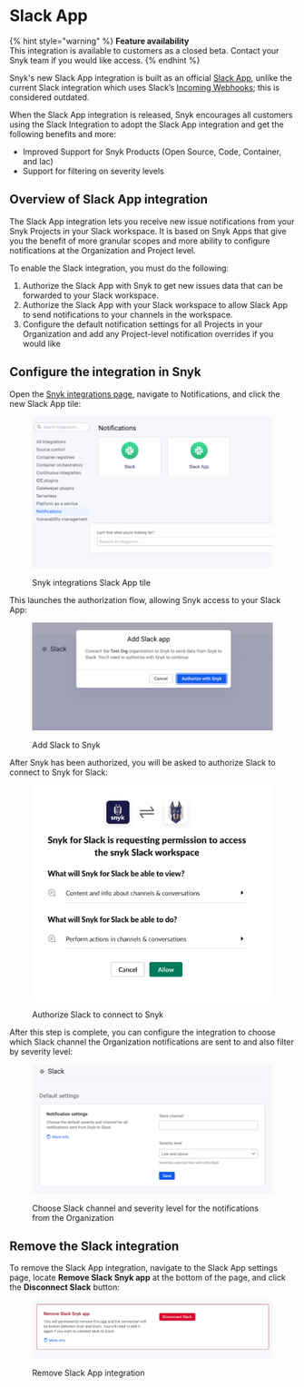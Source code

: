# Slack App

{% hint style="warning" %}
**Feature availability**\
This integration is available to customers as a closed beta. Contact your Snyk team if you would like access.
{% endhint %}

Snyk's new Slack App integration is built as an official [Slack App](https://api.slack.com/start/overview#apps), unlike the current Slack integration which uses Slack’s [Incoming Webhooks](https://api.slack.com/legacy/custom-integrations/messaging/webhooks); this is considered outdated.

When the Slack App integration is released, Snyk encourages all customers using the Slack Integration to adopt the Slack App integration and get the following benefits and more:

* Improved Support for Snyk Products (Open Source, Code, Container, and Iac)
* Support for filtering on severity levels

## Overview of Slack App integration

The Slack App integration lets you receive new issue notifications from your Snyk Projects in your Slack workspace. It is based on Snyk Apps that give you the benefit of more granular scopes and more ability to configure notifications at the Organization and Project level.

To enable the Slack integration, you must do the following:

1. Authorize the Slack App with Snyk to get new issues data that can be forwarded to your Slack workspace.
2. Authorize the Slack App with your Slack workspace to allow Slack App to send notifications to your channels in the workspace.
3. Configure the default notification settings for all Projects in your Organization and add any Project-level notification overrides if you would like

## Configure the integration in Snyk

Open the [Snyk integrations page](https://app.snyk.io/integrations), navigate to Notifications, and click the new Slack App tile:

<figure><img src="../../.gitbook/assets/slack-app1.png" alt="Snyk integrations Slack App tile"><figcaption><p>Snyk integrations Slack App tile</p></figcaption></figure>

This launches the authorization flow, allowing Snyk access to your Slack App:

<figure><img src="../../.gitbook/assets/slack-app2.png" alt="Add S;acl a[[ tp Snyk"><figcaption><p>Add Slack to Snyk</p></figcaption></figure>

After Snyk has been authorized, you will be asked to authorize Slack to connect to Snyk for Slack:

<figure><img src="../../.gitbook/assets/slack-app3.png" alt="Authorize SLack to connect to Snyk"><figcaption><p>Authorize Slack to connect to Snyk</p></figcaption></figure>

After this step is complete, you can configure the integration to choose which Slack channel the Organization notifications are sent to and also filter by severity level:

<figure><img src="../../.gitbook/assets/slack-app4.png" alt="Choose Slack channel and severity level for the notifications from the Organization"><figcaption><p>Choose Slack channel and severity level for the notifications from the Organization</p></figcaption></figure>

## Remove the Slack integration

To remove the Slack App integration, navigate to the Slack App settings page, locate **Remove Slack Snyk app** at the bottom of the page, and click the **Disconnect Slack** button:

<figure><img src="../../.gitbook/assets/slack-app5.png" alt="Remove Slack App integration"><figcaption><p>Remove Slack App integration</p></figcaption></figure>
